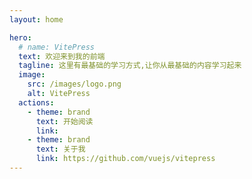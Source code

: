 ```yaml
---
layout: home

hero:
  # name: VitePress
  text: 欢迎来到我的前端
  tagline: 这里有最基础的学习方式,让你从最基础的内容学习起来
  image:
    src: /images/logo.png
    alt: VitePress
  actions:
    - theme: brand
      text: 开始阅读
      link:
    - theme: brand
      text: 关于我
      link: https://github.com/vuejs/vitepress
---
```

